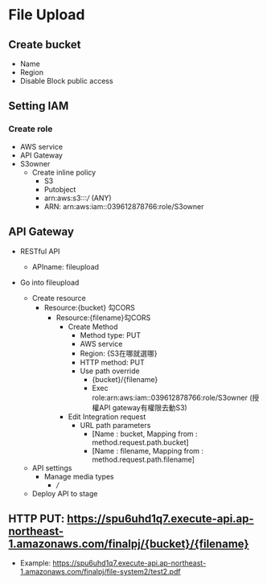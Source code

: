 # File Upload
## Create bucket
- Name
- Region
- Disable Block public access

## Setting IAM

### Create role
- AWS service 
- API Gateway
- S3owner
  - Create inline policy
    - S3
    - Putobject
    - arn:aws:s3:::*/* (ANY)
    - ARN: arn:aws:iam::039612878766:role/S3owner

## API Gateway
- RESTful API
  - APIname: fileupload

- Go into fileupload
  - Create resource
    - Resource:{bucket} 勾CORS
      - Resource:{filename}勾CORS
        - Create Method
          - Method type: PUT
          - AWS service
          - Region: {S3在哪就選哪}
          - HTTP method: PUT
          - Use path override
            - {bucket}/{filename}
            - Exec role:arn:aws:iam::039612878766:role/S3owner (授權API gateway有權限去動S3)
        - Edit Integration request
          - URL path parameters
            - [Name : bucket,  Mapping from : method.request.path.bucket]
            - [Name : filename, Mapping from : method.request.path.filename]
  - API settings
      - Manage media types
        - */*
  - Deploy API to stage

## HTTP PUT: https://spu6uhd1q7.execute-api.ap-northeast-1.amazonaws.com/finalpj/{bucket}/{filename}
- Example: https://spu6uhd1q7.execute-api.ap-northeast-1.amazonaws.com/finalpj/file-system2/test2.pdf


